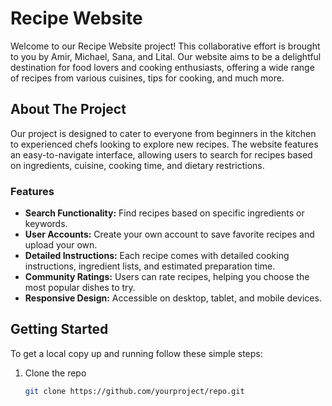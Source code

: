 # Recipe Website

Welcome to our Recipe Website project! This collaborative effort is brought to you by Amir, Michael, Sana, and Lital. Our website aims to be a delightful destination for food lovers and cooking enthusiasts, offering a wide range of recipes from various cuisines, tips for cooking, and much more.

## About The Project

Our project is designed to cater to everyone from beginners in the kitchen to experienced chefs looking to explore new recipes. The website features an easy-to-navigate interface, allowing users to search for recipes based on ingredients, cuisine, cooking time, and dietary restrictions.

### Features

- **Search Functionality:** Find recipes based on specific ingredients or keywords.
- **User Accounts:** Create your own account to save favorite recipes and upload your own.
- **Detailed Instructions:** Each recipe comes with detailed cooking instructions, ingredient lists, and estimated preparation time.
- **Community Ratings:** Users can rate recipes, helping you choose the most popular dishes to try.
- **Responsive Design:** Accessible on desktop, tablet, and mobile devices.

## Getting Started

To get a local copy up and running follow these simple steps:

1. Clone the repo
   ```sh
   git clone https://github.com/yourproject/repo.git
